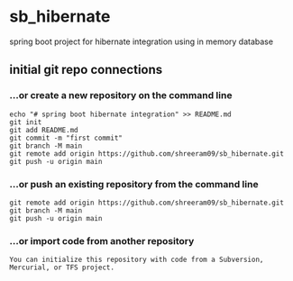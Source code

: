 # sb_hibernate
  spring boot project for hibernate integration using in memory database

## initial git repo connections
  ### …or create a new repository on the command line

    echo "# spring boot hibernate integration" >> README.md  
    git init  
    git add README.md  
    git commit -m "first commit"  
    git branch -M main  
    git remote add origin https://github.com/shreeram09/sb_hibernate.git 
    git push -u origin main 

  ### …or push an existing repository from the command line

    git remote add origin https://github.com/shreeram09/sb_hibernate.git
    git branch -M main  
    git push -u origin main

  ### …or import code from another repository
    You can initialize this repository with code from a Subversion, Mercurial, or TFS project.


